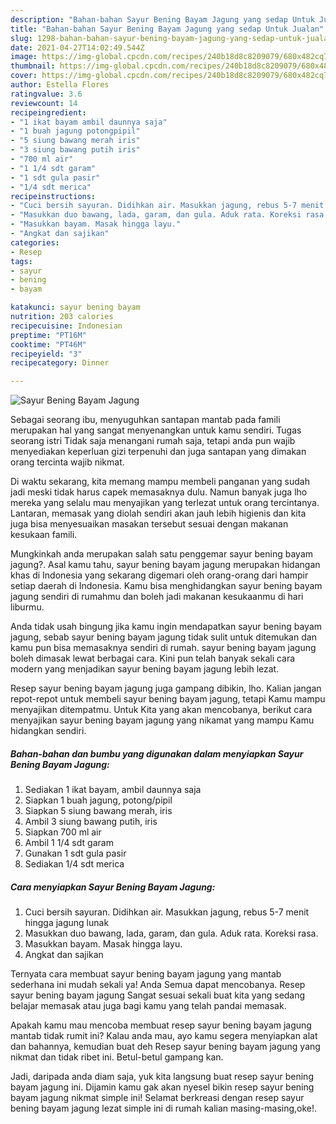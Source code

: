 ```yaml
---
description: "Bahan-bahan Sayur Bening Bayam Jagung yang sedap Untuk Jualan"
title: "Bahan-bahan Sayur Bening Bayam Jagung yang sedap Untuk Jualan"
slug: 1298-bahan-bahan-sayur-bening-bayam-jagung-yang-sedap-untuk-jualan
date: 2021-04-27T14:02:49.544Z
image: https://img-global.cpcdn.com/recipes/240b18d8c8209079/680x482cq70/sayur-bening-bayam-jagung-foto-resep-utama.jpg
thumbnail: https://img-global.cpcdn.com/recipes/240b18d8c8209079/680x482cq70/sayur-bening-bayam-jagung-foto-resep-utama.jpg
cover: https://img-global.cpcdn.com/recipes/240b18d8c8209079/680x482cq70/sayur-bening-bayam-jagung-foto-resep-utama.jpg
author: Estella Flores
ratingvalue: 3.6
reviewcount: 14
recipeingredient:
- "1 ikat bayam ambil daunnya saja"
- "1 buah jagung potongpipil"
- "5 siung bawang merah iris"
- "3 siung bawang putih iris"
- "700 ml air"
- "1 1/4 sdt garam"
- "1 sdt gula pasir"
- "1/4 sdt merica"
recipeinstructions:
- "Cuci bersih sayuran. Didihkan air. Masukkan jagung, rebus 5-7 menit hingga jagung lunak"
- "Masukkan duo bawang, lada, garam, dan gula. Aduk rata. Koreksi rasa."
- "Masukkan bayam. Masak hingga layu."
- "Angkat dan sajikan"
categories:
- Resep
tags:
- sayur
- bening
- bayam

katakunci: sayur bening bayam 
nutrition: 203 calories
recipecuisine: Indonesian
preptime: "PT16M"
cooktime: "PT46M"
recipeyield: "3"
recipecategory: Dinner

---
```



![Sayur Bening Bayam Jagung](https://img-global.cpcdn.com/recipes/240b18d8c8209079/680x482cq70/sayur-bening-bayam-jagung-foto-resep-utama.jpg)

Sebagai seorang ibu, menyuguhkan santapan mantab pada famili merupakan hal yang sangat menyenangkan untuk kamu sendiri. Tugas seorang istri Tidak saja menangani rumah saja, tetapi anda pun wajib menyediakan keperluan gizi terpenuhi dan juga santapan yang dimakan orang tercinta wajib nikmat.

Di waktu  sekarang, kita memang mampu membeli panganan yang sudah jadi meski tidak harus capek memasaknya dulu. Namun banyak juga lho mereka yang selalu mau menyajikan yang terlezat untuk orang tercintanya. Lantaran, memasak yang diolah sendiri akan jauh lebih higienis dan kita juga bisa menyesuaikan masakan tersebut sesuai dengan makanan kesukaan famili. 



Mungkinkah anda merupakan salah satu penggemar sayur bening bayam jagung?. Asal kamu tahu, sayur bening bayam jagung merupakan hidangan khas di Indonesia yang sekarang digemari oleh orang-orang dari hampir setiap daerah di Indonesia. Kamu bisa menghidangkan sayur bening bayam jagung sendiri di rumahmu dan boleh jadi makanan kesukaanmu di hari liburmu.

Anda tidak usah bingung jika kamu ingin mendapatkan sayur bening bayam jagung, sebab sayur bening bayam jagung tidak sulit untuk ditemukan dan kamu pun bisa memasaknya sendiri di rumah. sayur bening bayam jagung boleh dimasak lewat berbagai cara. Kini pun telah banyak sekali cara modern yang menjadikan sayur bening bayam jagung lebih lezat.

Resep sayur bening bayam jagung juga gampang dibikin, lho. Kalian jangan repot-repot untuk membeli sayur bening bayam jagung, tetapi Kamu mampu menyajikan ditempatmu. Untuk Kita yang akan mencobanya, berikut cara menyajikan sayur bening bayam jagung yang nikamat yang mampu Kamu hidangkan sendiri.

<!--inarticleads1-->

##### Bahan-bahan dan bumbu yang digunakan dalam menyiapkan Sayur Bening Bayam Jagung:

1. Sediakan 1 ikat bayam, ambil daunnya saja
1. Siapkan 1 buah jagung, potong/pipil
1. Siapkan 5 siung bawang merah, iris
1. Ambil 3 siung bawang putih, iris
1. Siapkan 700 ml air
1. Ambil 1 1/4 sdt garam
1. Gunakan 1 sdt gula pasir
1. Sediakan 1/4 sdt merica




<!--inarticleads2-->

##### Cara menyiapkan Sayur Bening Bayam Jagung:

1. Cuci bersih sayuran. Didihkan air. Masukkan jagung, rebus 5-7 menit hingga jagung lunak
1. Masukkan duo bawang, lada, garam, dan gula. Aduk rata. Koreksi rasa.
1. Masukkan bayam. Masak hingga layu.
1. Angkat dan sajikan




Ternyata cara membuat sayur bening bayam jagung yang mantab sederhana ini mudah sekali ya! Anda Semua dapat mencobanya. Resep sayur bening bayam jagung Sangat sesuai sekali buat kita yang sedang belajar memasak atau juga bagi kamu yang telah pandai memasak.

Apakah kamu mau mencoba membuat resep sayur bening bayam jagung mantab tidak rumit ini? Kalau anda mau, ayo kamu segera menyiapkan alat dan bahannya, kemudian buat deh Resep sayur bening bayam jagung yang nikmat dan tidak ribet ini. Betul-betul gampang kan. 

Jadi, daripada anda diam saja, yuk kita langsung buat resep sayur bening bayam jagung ini. Dijamin kamu gak akan nyesel bikin resep sayur bening bayam jagung nikmat simple ini! Selamat berkreasi dengan resep sayur bening bayam jagung lezat simple ini di rumah kalian masing-masing,oke!.

